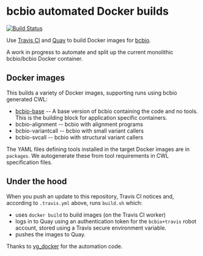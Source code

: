 # bcbio automated Docker builds

[![Build Status](https://travis-ci.org/bcbio/bcbio_docker.svg?branch=master)](https://travis-ci.org/bcbio/bcbio_docker)

Use [Travis CI](https://travis-ci.org/bcbio/bcbio_docker) and
[Quay](https://quay.io/repository/bcbio/bcbio-base?tab=tags) to build Docker images for
[bcbio](https://github.com/chapmanb/bcbio-nextgen).

A work in progress to automate and split up the current monolithic bcbio/bcbio
Docker container.

## Docker images

This builds a variety of Docker images, supporting runs using bcbio generated
CWL:

- [bcbio-base](https://quay.io/repository/bcbio/bcbio-base?tab=tags) --
  A base version of bcbio containing the code and no tools. This is the building
  block for application specific containers.
- bcbio-alignment -- bcbio with alignment programs
- bcbio-variantcall -- bcbio with small variant callers
- bcbio-svcall -- bcbio with structural variant callers

The YAML files defining tools installed in the target Docker images are in
`packages`. We autogenerate these from tool requirements in CWL specification
files.

## Under the hood

When you push an update to this repository, Travis CI notices and, according to `.travis.yml` above, runs `build.sh` which:

- uses `docker build` to build images (on the Travis CI worker)
- logs in to Quay using an authentication token for the `bcbio+travis` robot account, stored using a Travis secure environment variable.
- pushes the images to Quay.

Thanks to [vg_docker](https://github.com/vgteam/vg_docker) for the automation
code.

